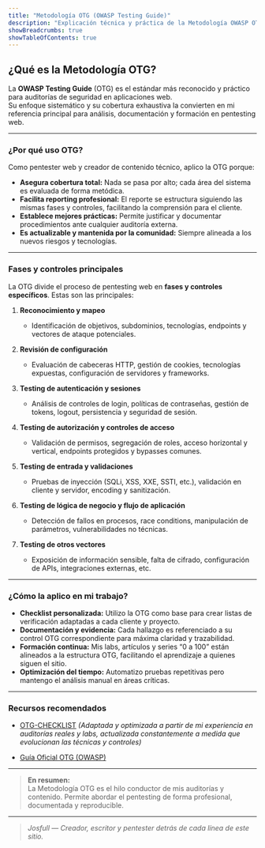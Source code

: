 ```yaml
---
title: "Metodología OTG (OWASP Testing Guide)"
description: "Explicación técnica y práctica de la Metodología OWASP OTG, utilizada en mis auditorías web y formación continua. Aprende cómo aplico cada fase en pentesting profesional."
showBreadcrumbs: true
showTableOfContents: true
---
```


## ¿Qué es la Metodología OTG?

La **OWASP Testing Guide** (OTG) es el estándar más reconocido y práctico para auditorías de seguridad en aplicaciones web.  
Su enfoque sistemático y su cobertura exhaustiva la convierten en mi referencia principal para análisis, documentación y formación en pentesting web.

---

### ¿Por qué uso OTG?

Como pentester web y creador de contenido técnico, aplico la OTG porque:

- **Asegura cobertura total:** Nada se pasa por alto; cada área del sistema es evaluada de forma metódica.
- **Facilita reporting profesional:** El reporte se estructura siguiendo las mismas fases y controles, facilitando la comprensión para el cliente.
- **Establece mejores prácticas:** Permite justificar y documentar procedimientos ante cualquier auditoría externa.
- **Es actualizable y mantenida por la comunidad:** Siempre alineada a los nuevos riesgos y tecnologías.

---

### Fases y controles principales

La OTG divide el proceso de pentesting web en **fases y controles específicos**. Estas son las principales:

1. **Reconocimiento y mapeo**  
   - Identificación de objetivos, subdominios, tecnologías, endpoints y vectores de ataque potenciales.

2. **Revisión de configuración**  
   - Evaluación de cabeceras HTTP, gestión de cookies, tecnologías expuestas, configuración de servidores y frameworks.

3. **Testing de autenticación y sesiones**  
   - Análisis de controles de login, políticas de contraseñas, gestión de tokens, logout, persistencia y seguridad de sesión.

4. **Testing de autorización y controles de acceso**  
   - Validación de permisos, segregación de roles, acceso horizontal y vertical, endpoints protegidos y bypasses comunes.

5. **Testing de entrada y validaciones**  
   - Pruebas de inyección (SQLi, XSS, XXE, SSTI, etc.), validación en cliente y servidor, encoding y sanitización.

6. **Testing de lógica de negocio y flujo de aplicación**  
   - Detección de fallos en procesos, race conditions, manipulación de parámetros, vulnerabilidades no técnicas.

7. **Testing de otros vectores**  
   - Exposición de información sensible, falta de cifrado, configuración de APIs, integraciones externas, etc.

---

### ¿Cómo la aplico en mi trabajo?

- **Checklist personalizada:** Utilizo la OTG como base para crear listas de verificación adaptadas a cada cliente y proyecto.
- **Documentación y evidencia:** Cada hallazgo es referenciado a su control OTG correspondiente para máxima claridad y trazabilidad.
- **Formación continua:** Mis labs, artículos y series “0 a 100” están alineados a la estructura OTG, facilitando el aprendizaje a quienes siguen el sitio.
- **Optimización del tiempo:** Automatizo pruebas repetitivas pero mantengo el análisis manual en áreas críticas.

---

### Recursos recomendados

- [OTG-CHECKLIST](/preparacion-ewpt/otg-checklist/)
  *(Adaptada y optimizada a partir de mi experiencia en auditorías reales y labs, actualizada constantemente a medida que evolucionan las técnicas y controles)*

- [Guía Oficial OTG (OWASP)](https://github.com/OWASP/wstg/releases/download/v4.2/wstg-v4.2.pdf)


---

> **En resumen:**  
La Metodología OTG es el hilo conductor de mis auditorías y contenido. Permite abordar el pentesting de forma profesional, documentada y reproducible.

---

> *Josfull — Creador, escritor y pentester detrás de cada línea de este sitio.*